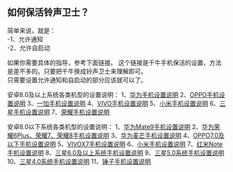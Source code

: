 ## 如何保活铃声卫士？  
简单来说，就是：  
-1、允许通知  
-2、允许自启动  

如果你需要具体的指导，参考下面链接。
这个链接是千牛手机保活的设置，方法是差不多的。只要把千牛换成铃声卫士来理解即可。  
只需要设置允许通知和自启动的部分应该就可以了。

安卓8.0及以上系统各类机型的设置说明：
1、[华为手机设置说明](https://www.yuque.com/docs/share/81677814-bd32-44ec-9fa2-7a6f31fdab66?#)
2、[OPPO手机设置说明](https://www.yuque.com/docs/share/81677814-bd32-44ec-9fa2-7a6f31fdab66?#)
3、[一加手机设置说明](https://csmobile.alipay.com/detailSolution.htm?knowledgeType=1&scene=dd_gdwt&questionId=201602482806)
4、[VIVO手机设置说明](https://www.yuque.com/docs/share/f2089fcb-44bf-4b51-8340-e5e3387ca42a?#)
5、[小米手机设置说明](https://www.yuque.com/docs/share/62a3a8c8-c925-42e3-b4d3-374be8bfe6dd?#)
6、[三星手机设置说明](https://www.yuque.com/docs/share/ec85ef40-ac0a-4d35-b55f-bd08e951a57b?#)
7、[荣耀手机设置说明](https://www.yuque.com/docs/share/c197baa2-555b-4165-977a-1e3554de70d0?#)

安卓8.0以下系统各类机型的设置说明：
1、[华为Mate9手机设置说明](https://csmobile.alipay.com/detailSolution.htm?knowledgeType=1&scene=dd_gdwt&questionId=201602043501)
2、[华为荣耀6Plus、荣耀7、荣耀8手机设置说明](https://csmobile.alipay.com/detailSolution.htm?knowledgeType=1&scene=dd_gdwt&questionId=201602080095)
3、[华为麦芒手机设置说明](https://csmobile.alipay.com/detailSolution.htm?knowledgeType=1&scene=dd_gdwt&questionId=201602080094)
4、[OPPO7.0及以下手机设置说明](https://csmobile.alipay.com/detailSolution.htm?knowledgeType=1&scene=dd_gdwt&questionId=201602056905)
5、[VIVOX7手机设置说明](https://csmobile.alipay.com/detailSolution.htm?knowledgeType=1&scene=dd_gdwt&questionId=201602063864)
6、[小米手机设置说明](https://csmobile.alipay.com/detailSolution.htm?knowledgeType=1&scene=dd_gdwt&questionId=201602080133)
7、[红米Note手机设置说明](https://csmobile.alipay.com/detailSolution.htm?knowledgeType=1&scene=dd_gdwt&questionId=201602080134)
8、[三星6.0及以上系统手机设置说明](https://csmobile.alipay.com/detailSolution.htm?knowledgeType=1&scene=dd_gdwt&questionId=201602055977)
9、[三星5.0系统手机设置说明](https://csmobile.alipay.com/detailSolution.htm?knowledgeType=1&scene=dd_gdwt&questionId=201602087290)
10、[三星4.0系统手机设置说明](https://csmobile.alipay.com/detailSolution.htm?knowledgeType=1&scene=dd_gdwt&questionId=201602087289)
11、[锤子手机设置说明](https://csmobile.alipay.com/detailSolution.htm?knowledgeType=1&scene=dd_gdwt&questionId=201602261521)
